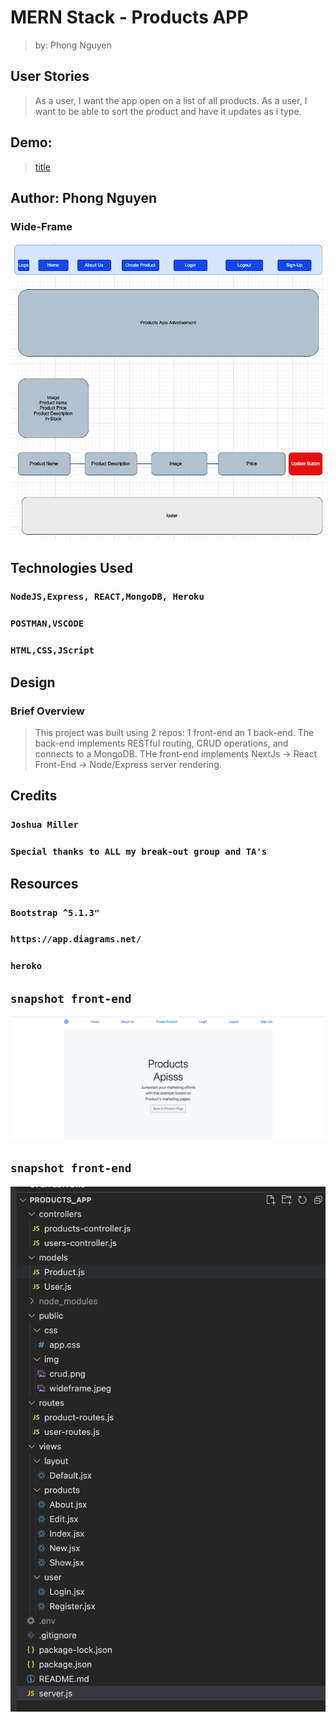 # MERN Stack - Products APP
> by: Phong Nguyen

## User Stories
> As a user, I want the app open on a list of all products.
> As a user, I want to be able to sort the product and have it updates as i type.

## Demo:
 > [title](https://products-apiss.herokuapp.com/products)

## Author: Phong Nguyen

### Wide-Frame

<img src="public/img/wideframe.jpeg">

## Technologies Used

### `NodeJS,Express, REACT,MongoDB, Heroku`
### `POSTMAN,VSCODE`
### `HTML,CSS,JScript`

## Design

### Brief Overview
>This project was built using 2 repos: 1 front-end an 1 back-end. 
>The back-end implements RESTful routing, CRUD operations, and connects to a MongoDB. 
>THe front-end implements NextJs -> React Front-End -> Node/Express server rendering.

## Credits
### `Joshua Miller`
### `Special thanks to ALL my break-out group and TA's`

## Resources
### `Bootstrap ^5.1.3"`
### `https://app.diagrams.net/`
### `heroko`

## `snapshot front-end`
<img src="public/img/front-end.jpeg">

## `snapshot front-end`
<img src="public/img/backend.jpeg">


